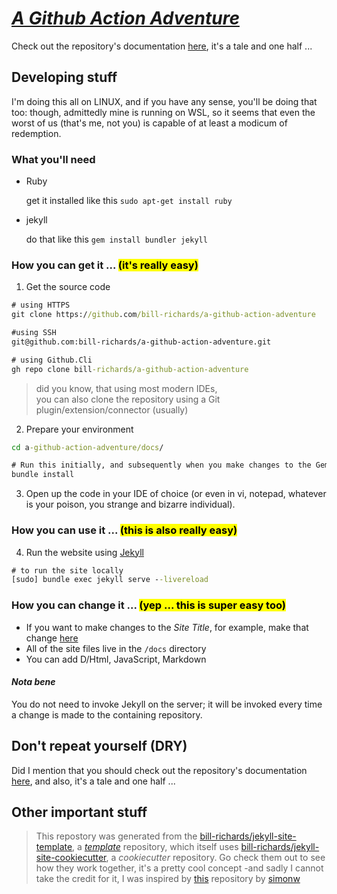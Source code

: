 # [_A Github Action Adventure_](https://github.com/bill-richards/a-github-action-adventure)

Check out the repository's documentation [here](https://bill-richards.github.io/a-github-action-adventure), it's a tale and one half ...

## Developing stuff

I'm doing this all on LINUX, and if you have any sense, you'll be doing that too: though, admittedly mine is running on WSL, so it seems that even the worst of us (that's me, not you) is capable of at least a modicum of redemption.

### What you'll need

- Ruby 

  get it installed like this `sudo apt-get install ruby`

- jekyll
  
  do that like this `gem install bundler jekyll`

### How you can get it ... <mark>(it's really easy)</mark>

1. Get the source code

```cmd
# using HTTPS
git clone https://github.com/bill-richards/a-github-action-adventure
```

```cmd
#using SSH
git@github.com:bill-richards/a-github-action-adventure.git
```

```cmd
# using Github.Cli
gh repo clone bill-richards/a-github-action-adventure
```

   > did you know, that using most modern IDEs, <br/>
   > you can also clone the repository using a Git plugin/extension/connector (usually)

2. Prepare your environment

```cmd
cd a-github-action-adventure/docs/

# Run this initially, and subsequently when you make changes to the Gemfile
bundle install
```
 3. Open up the code in your IDE of choice (or even in vi, notepad, whatever is your poison, you strange and bizarre individual).

### How you can use it ... <mark>(this is also really easy)</mark>

 4. Run the website using [Jekyll](https://jekyllrb.com/)

```cmd
# to run the site locally
[sudo] bundle exec jekyll serve --livereload
```

### How you can change it ... <mark>(yep ... this is super easy too)</mark>

- If you want to make changes to the _Site Title_, for example, make that change [here](docs/_config.yml)
- All of the site files live in the `/docs` directory
- You can add D/Html, JavaScript, Markdown

#### _**Nota bene**_

You do not need to invoke Jekyll on the server; it will be invoked every time a change is made to the containing repository.

## Don't repeat yourself (DRY)

Did I mention that you should check out the repository's documentation [here](https://bill-richards.github.io/a-github-action-adventure), and also, it's a tale and one half ...

## Other important stuff

> This repostory was generated from the [bill-richards/jekyll-site-template](https://github.com/bill-richards/jekyll-site-template), a [_template_]((https://docs.github.com/en/github/creating-cloning-and-archiving-repositories/creating-a-repository-on-github/creating-a-repository-from-a-template)) repository, which itself uses [bill-richards/jekyll-site-cookiecutter](https://github.com/bill-richards/jekyll-site-cookiecutter), a _cookiecutter_ repository. Go check them out to see how they work together, it's a pretty cool concept -and sadly I cannot take the credit for it, I was inspired by [this](https://github.com/simonw/python-lib-template-repository) repository by [simonw](https://github.com/simonw)
